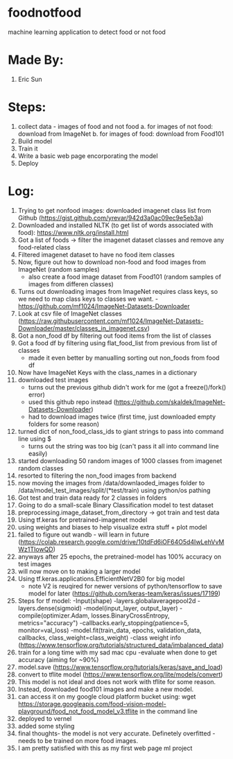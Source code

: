 # foodnotfood
machine learning application to detect food or not food

# Made By:
1. Eric Sun

# Steps:
1. collect data - images of food and not food
    a. for images of not food: download from ImageNet
    b. for images of food: download from Food101
2. Build model
3. Train it
4. Write a basic web page encorporating the model
5. Deploy 

# Log:
1. Trying to get nonfood images: downloaded imagenet class list from Github (https://gist.github.com/yrevar/942d3a0ac09ec9e5eb3a)
2. Downloaded and installed NLTK (to get list of words associated with food): https://www.nltk.org/install.html
3. Got a list of foods -> filter the imagenet dataset classes and remove any food-related class
4. Filtered imagenet dataset to have no food item classes
5. Now, figure out how to download non-food and food images from ImageNet (random samples)
    - also create a food image dataset from Food101 (random samples of images from differen classes)
6. Turns out downloading images from ImageNet requires class keys, so we need to map class keys to classes we want.             -https://github.com/mf1024/ImageNet-Datasets-Downloader
7. Look at csv file of ImageNet classes (https://raw.githubusercontent.com/mf1024/ImageNet-Datasets-Downloader/master/classes_in_imagenet.csv)
8. Got a non_food df by filtering out food items from the list of classes
9. Got a food df by filtering using flat_food_list from previous from list of classes
    - made it even better by manualling sorting out non_foods from food df
10. Now have ImageNet Keys with the class_names in a dictionary
11. downloaded test images 
    - turns out the previous github didn't work for me (got a freeze()/fork() error)
    - used this github repo instead (https://github.com/skaldek/ImageNet-Datasets-Downloader)
    - had to download images twice (first time, just downloaded empty folders for some reason)
12. turned dict of non_food_class_ids to giant strings to pass into command line using $
    - turns out the string was too big (can't pass it all into command line easily)
13. started downloading 50 random images of 1000 classes from imagenet random classes
14. resorted to filtering the non_food images from backend
15. now moving the images from /data/downlaoded_images folder to /data/model_test_images/split/(*test/train) using python/os pathing
16. Got test and train data ready for 2 classes in folders
17. Going to do a small-scale Binary Classification model to test dataset
17. preprocessing.image_dataset_from_directory -> got train and test data
18. Using tf.keras for pretrained-imagenet model
19. using weights and biases to help visualize extra stuff + plot model
20. failed to figure out wandb - will learn in future (https://colab.research.google.com/drive/10tdFd6iOF64O5d4IwLehVvMWz1TIowQD)
21. anyways after 25 epochs, the pretrained-model has 100% accuracy on test images
22. will now move on to making a larger model
23. Using tf.keras.applications.EfficientNetV2B0 for big model 
    - note V2 is reuqired for newer versions of python/tensorflow to save model for later (https://github.com/keras-team/keras/issues/17199)
24. Steps for tf model:
    -Input(shape)
    -layers.globalaveragepool2d
    -layers.dense(sigmoid)
    -model(input_layer, output_layer)
    -compile(optimizer.Adam, losses.BinaryCrossEntropy, metrics="accuracy")
    -callbacks.early_stopping(patience=5, monitor=val_loss)
    -model.fit(train_data, epochs, validation_data, callbacks, class_weight=class_weight) 
        -class weight info (https://www.tensorflow.org/tutorials/structured_data/imbalanced_data)
25. train for a long time with my sad mac cpu 
    -evaluate when done to get accuracy (aiming for ~90%)
26. model.save (https://www.tensorflow.org/tutorials/keras/save_and_load)
27. convert to tflite model (https://www.tensorflow.org/lite/models/convert)
28. This model is not ideal and does not work with tflite for some reason.
29. Instead, downloaded food101 images and make a new model.
30. can access it on my google cloud platform bucket using: wget https://storage.googleapis.com/food-vision-model-playground/food_not_food_model_v3.tflite in the command line
31. deployed to vernel
32. added some styling
33. final thoughts- the model is not very accurate. Definetely overfitted - needs to be trained on more food images.
34. I am pretty satisfied with this as my first web page ml project
